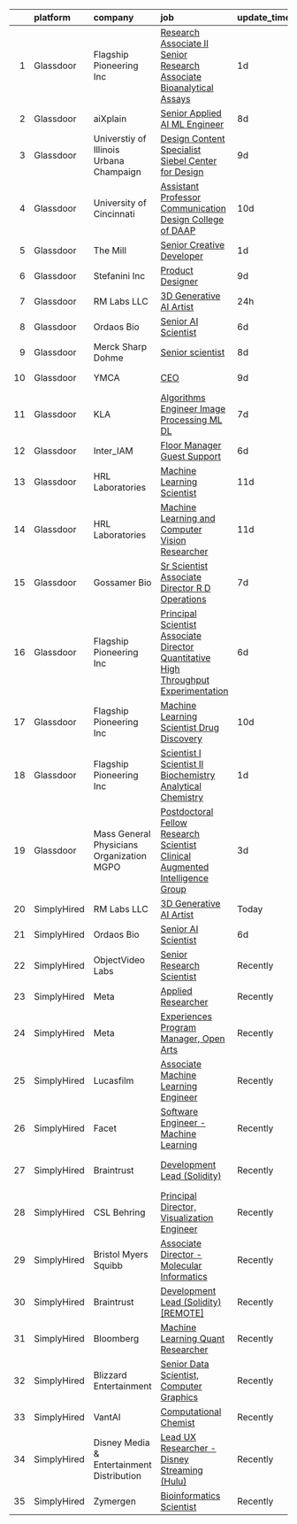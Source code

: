 

|    | platform    | company                                   | job                                                                                                                                                                                                                                                                                                                                                                                                                                                                                                                                                                                                                                                                                                                                                                                                                                                                                                                                                                                                                                                                                                                                                                                                                                                                                                                                                                                                       | update_time   | location            |
|---:|:------------|:------------------------------------------|:----------------------------------------------------------------------------------------------------------------------------------------------------------------------------------------------------------------------------------------------------------------------------------------------------------------------------------------------------------------------------------------------------------------------------------------------------------------------------------------------------------------------------------------------------------------------------------------------------------------------------------------------------------------------------------------------------------------------------------------------------------------------------------------------------------------------------------------------------------------------------------------------------------------------------------------------------------------------------------------------------------------------------------------------------------------------------------------------------------------------------------------------------------------------------------------------------------------------------------------------------------------------------------------------------------------------------------------------------------------------------------------------------------|:--------------|:--------------------|
|  1 | Glassdoor   | Flagship Pioneering  Inc                  | [Research Associate II Senior Research Associate  Bioanalytical Assays](https://www.glassdoor.com/partner/jobListing.htm?pos=117&ao=1136043&s=58&guid=00000183b1405bf8a1cd386e95f9c9cd&src=GD_JOB_AD&t=SR&vt=w&cs=1_1d67d17a&cb=1665126128945&jobListingId=1008186524049&jrtk=3-0-1geok0n17gaje801-1geok0n1nii2n800-f9d3b038cb3fac3a-)                                                                                                                                                                                                                                                                                                                                                                                                                                                                                                                                                                                                                                                                                                                                                                                                                                                                                                                                                                                                                                                                    | 1d            | Boston, MA          |
|  2 | Glassdoor   | aiXplain                                  | [Senior Applied AI ML Engineer](https://www.glassdoor.com/partner/jobListing.htm?pos=118&ao=1136043&s=58&guid=00000183b1405bf8a1cd386e95f9c9cd&src=GD_JOB_AD&t=SR&vt=w&ea=1&cs=1_a7d575cc&cb=1665126128945&jobListingId=1008168388447&jrtk=3-0-1geok0n17gaje801-1geok0n1nii2n800-64c457933197e1bc-)                                                                                                                                                                                                                                                                                                                                                                                                                                                                                                                                                                                                                                                                                                                                                                                                                                                                                                                                                                                                                                                                                                       | 8d            | Remote              |
|  3 | Glassdoor   | Universtiy of Illinois Urbana Champaign   | [Design Content Specialist   Siebel Center for Design](https://www.glassdoor.com/partner/jobListing.htm?pos=112&ao=1136043&s=58&guid=00000183b1405bf8a1cd386e95f9c9cd&src=GD_JOB_AD&t=SR&vt=w&cs=1_6f47cd3f&cb=1665126128944&jobListingId=1008165316090&jrtk=3-0-1geok0n17gaje801-1geok0n1nii2n800-7832ef694c534d04-)                                                                                                                                                                                                                                                                                                                                                                                                                                                                                                                                                                                                                                                                                                                                                                                                                                                                                                                                                                                                                                                                                     | 9d            | Urbana, IL          |
|  4 | Glassdoor   | University of Cincinnati                  | [Assistant Professor  Communication Design  College of DAAP](https://www.glassdoor.com/partner/jobListing.htm?pos=119&ao=1136043&s=58&guid=00000183b1405bf8a1cd386e95f9c9cd&src=GD_JOB_AD&t=SR&vt=w&cs=1_56fb74c7&cb=1665126128945&jobListingId=1008163379498&jrtk=3-0-1geok0n17gaje801-1geok0n1nii2n800-7b7b98756284ec27-)                                                                                                                                                                                                                                                                                                                                                                                                                                                                                                                                                                                                                                                                                                                                                                                                                                                                                                                                                                                                                                                                               | 10d           | Cincinnati, OH      |
|  5 | Glassdoor   | The Mill                                  | [Senior Creative Developer](https://www.glassdoor.com/partner/jobListing.htm?pos=106&ao=1136043&s=58&guid=00000183b1405bf8a1cd386e95f9c9cd&src=GD_JOB_AD&t=SR&vt=w&ea=1&cs=1_a5dde1a5&cb=1665126128943&jobListingId=1008187777918&jrtk=3-0-1geok0n17gaje801-1geok0n1nii2n800-25596ddad6d95f86-)                                                                                                                                                                                                                                                                                                                                                                                                                                                                                                                                                                                                                                                                                                                                                                                                                                                                                                                                                                                                                                                                                                           | 1d            | New York, NY        |
|  6 | Glassdoor   | Stefanini  Inc                            | [Product Designer](https://www.glassdoor.com/partner/jobListing.htm?pos=113&ao=1136043&s=58&guid=00000183b1405bf8a1cd386e95f9c9cd&src=GD_JOB_AD&t=SR&vt=w&cs=1_81a7801e&cb=1665126128944&jobListingId=1008166585383&jrtk=3-0-1geok0n17gaje801-1geok0n1nii2n800-ea6be0aa00185b4c-)                                                                                                                                                                                                                                                                                                                                                                                                                                                                                                                                                                                                                                                                                                                                                                                                                                                                                                                                                                                                                                                                                                                         | 9d            | Dearborn, MI        |
|  7 | Glassdoor   | RM Labs LLC                               | [3D Generative AI Artist](https://www.glassdoor.com/partner/jobListing.htm?pos=101&ao=1110586&s=58&guid=00000183b1405bf8a1cd386e95f9c9cd&src=GD_JOB_AD&t=SR&vt=w&ea=1&cs=1_dcd71fc7&cb=1665126128943&jobListingId=1008190172064&cpc=9DC6E4D8324653EE&jrtk=3-0-1geok0n17gaje801-1geok0n1nii2n800-a101640b2a25769e--6NYlbfkN0DAwgduWqBP7ymGN-lTADpinz2i-23XbRAyg5ywqS-MDRMEPY4xgQIz3GME-UDiJJLBmqKVmKMsAF5-ZqxYJqQ4-XCnGNMWWXC8u0OiK-_kQL0XAZiviRYjP6kzoBeSgBD8YDk_SLyHKGQAAN-Nd0Fy3CyajKfYiX1OJoHfH8hCsRIa6Pu3XuKs1jaWJtgQSmTAsz5O3_i4EECQVRM7TFBBbH5moIdECWga6G27qccj1Q4NhUSxE28un8u5Y6nXPfHLyRwgMklxQqJQGSXV79ti3jJKYmvkBQ81iViWftZt22Vir23GoEXY6WRlYHEcYpBe2vY3-FtV3s_xbsZKPPekkGmnvJ57lHPS8gJJhjT_Sds7V4tHgt07ixLEgWxa_Mq2WwV6Zc2wk_ucLh979y3NhXPCP77IKgftTMOAcVliVwSyLxpyL3SniQSjTO0Gin3t80g6k8c-YRpVqJTnrV8-xAQR9nH2fcdPoXucuIF1KTEAWmQg5rnWzpA5OxheHBuaA0KonrkRbQ%3D%3D)                                                                                                                                                                                                                                                                                                                                                                                                                                                                                                                            | 24h           | New York, NY        |
|  8 | Glassdoor   | Ordaos Bio                                | [Senior AI Scientist](https://www.glassdoor.com/partner/jobListing.htm?pos=102&ao=1110586&s=58&guid=00000183b1405bf8a1cd386e95f9c9cd&src=GD_JOB_AD&t=SR&vt=w&cs=1_1ad84e09&cb=1665126128943&jobListingId=1008175034996&cpc=2CAED5C921A5F994&jrtk=3-0-1geok0n17gaje801-1geok0n1nii2n800-6e3b96d5fab54d9d--6NYlbfkN0DG4ntHtB_rMsnfhgmnSvK2brktLme1L4SiDeJjQ-izrVOLqRJ5-yjE7k3D6lhaa8_lH88SdxtMac3kCFJ7RYNZr4Q-W8s0r9rHDwZeq6FJtbnEYqrVp1RbSeWg7_aqOKZ1nuIV5aLLKftj6U2mxUb-hhU34d-OpZ0CUof48BRNTK5Of9srR3UwdoCpj1o6pyVrE6XddT7jOF1rROOn-c0dwWO7lFqavG4a-2ekPkqeyNz3DDrwTyJm4zxbbhNxTOKC88nj0iE9tz-G2zv6R9NZH4EsyHcBHMkH50xyEGVLFxPF87-0echdnChoyOc4YruS3jbR_GnhZMqCq6ADxrMusVZG3zofHZg4hDuqCASsEo_-1SaZTUEVxlsQSe5iZZSoi0-yMjTwPEDTAOcUJT5VE3VTaqJU8ue3Ak4u-_32Sq6LUDGCpo2wYxCvYcjbUkuXomQtodIfTvslK_VVREBTWNEVdykIBsjWNdRKXo8eFreAX4pdn6Zu4seY6PuG5-wjxUHZhSpLcHrO2a8USGXF7jyh_zKDVnWMwXaiJUvZUcE1DUO2X3JSKUNTNBMp8QjqzhD4smhWdZnHa-Pb9c1ctAf22SuHpTXdsL1zwOjazezRWr6l5tNmfwdyY5ytuOmnrZPZLa9PM1fAzDfrk_8Vmmos7bNQvrWEsuqargVmUuvrLR_8rZaWpUiN9rBZWNXje9cjIQ8v87mt8PuIdi32K2eXfdxFUjRI8o6p7QHqBCJRP3H-kMz6q727HeMeHckAdJzDISTZBtp4ue1BlslBlvy-tGT59GnHb8NBQXdJ9an4oxz8CQndrh-6GVMxezxE7Z8sfHhPy8s93u9IB2DIfGxVBIlgnTWZoK0UPihWXuTXWa2HScqCrlQV8M5MfxasTdY5yp2kIx_lhYZlKLzHyUPYcNgkbZYAmBPaKc-j2dyM5VYeWLA4hO_hH4VTF3BHLoJz9TV_wzt6yVU7O0n26uTJtC8Njz7IdA5g6l-MI-P_Bv_sONmR6tRwIdymsHnohPBR_t7vggWlLt8iSP7F) | 6d            | New York, NY        |
|  9 | Glassdoor   | Merck Sharp   Dohme                       | [Senior scientist](https://www.glassdoor.com/partner/jobListing.htm?pos=104&ao=1136043&s=58&guid=00000183b1405bf8a1cd386e95f9c9cd&src=GD_JOB_AD&t=SR&vt=w&cs=1_c70a04e6&cb=1665126128943&jobListingId=1008168763699&jrtk=3-0-1geok0n17gaje801-1geok0n1nii2n800-68519f5c4ee1f43a-)                                                                                                                                                                                                                                                                                                                                                                                                                                                                                                                                                                                                                                                                                                                                                                                                                                                                                                                                                                                                                                                                                                                         | 8d            | Boston, MA          |
| 10 | Glassdoor   | YMCA                                      | [CEO](https://www.glassdoor.com/partner/jobListing.htm?pos=114&ao=1136043&s=58&guid=00000183b1405bf8a1cd386e95f9c9cd&src=GD_JOB_AD&t=SR&vt=w&cs=1_5bbf6c3d&cb=1665126128945&jobListingId=1008166323653&jrtk=3-0-1geok0n17gaje801-1geok0n1nii2n800-ceb585c59f24cfa9-)                                                                                                                                                                                                                                                                                                                                                                                                                                                                                                                                                                                                                                                                                                                                                                                                                                                                                                                                                                                                                                                                                                                                      | 9d            | Claryville, NY      |
| 11 | Glassdoor   | KLA                                       | [Algorithms Engineer   Image Processing   ML DL  ](https://www.glassdoor.com/partner/jobListing.htm?pos=115&ao=1136043&s=58&guid=00000183b1405bf8a1cd386e95f9c9cd&src=GD_JOB_AD&t=SR&vt=w&cs=1_3eaaae45&cb=1665126128945&jobListingId=1008171541246&jrtk=3-0-1geok0n17gaje801-1geok0n1nii2n800-62308c64b199b0c3-)                                                                                                                                                                                                                                                                                                                                                                                                                                                                                                                                                                                                                                                                                                                                                                                                                                                                                                                                                                                                                                                                                         | 7d            | Ann Arbor, MI       |
| 12 | Glassdoor   | Inter_IAM                                 | [Floor Manager   Guest Support](https://www.glassdoor.com/partner/jobListing.htm?pos=111&ao=1136043&s=58&guid=00000183b1405bf8a1cd386e95f9c9cd&src=GD_JOB_AD&t=SR&vt=w&ea=1&cs=1_ed5dcd8e&cb=1665126128944&jobListingId=1008173048006&jrtk=3-0-1geok0n17gaje801-1geok0n1nii2n800-6baa922eff9a97fd-)                                                                                                                                                                                                                                                                                                                                                                                                                                                                                                                                                                                                                                                                                                                                                                                                                                                                                                                                                                                                                                                                                                       | 6d            | Manhattan           |
| 13 | Glassdoor   | HRL Laboratories                          | [Machine Learning Scientist](https://www.glassdoor.com/partner/jobListing.htm?pos=105&ao=1136043&s=58&guid=00000183b1405bf8a1cd386e95f9c9cd&src=GD_JOB_AD&t=SR&vt=w&ea=1&cs=1_9894a99f&cb=1665126128943&jobListingId=1008160664533&jrtk=3-0-1geok0n17gaje801-1geok0n1nii2n800-7e48724bcdf659b5-)                                                                                                                                                                                                                                                                                                                                                                                                                                                                                                                                                                                                                                                                                                                                                                                                                                                                                                                                                                                                                                                                                                          | 11d           | Lost Hills, CA      |
| 14 | Glassdoor   | HRL Laboratories                          | [Machine Learning and Computer Vision Researcher](https://www.glassdoor.com/partner/jobListing.htm?pos=103&ao=1136043&s=58&guid=00000183b1405bf8a1cd386e95f9c9cd&src=GD_JOB_AD&t=SR&vt=w&ea=1&cs=1_b89826c6&cb=1665126128943&jobListingId=1008160664418&jrtk=3-0-1geok0n17gaje801-1geok0n1nii2n800-b1c74ed6af240443-)                                                                                                                                                                                                                                                                                                                                                                                                                                                                                                                                                                                                                                                                                                                                                                                                                                                                                                                                                                                                                                                                                     | 11d           | Lost Hills, CA      |
| 15 | Glassdoor   | Gossamer Bio                              | [Sr  Scientist Associate Director  R D Operations](https://www.glassdoor.com/partner/jobListing.htm?pos=110&ao=1136043&s=58&guid=00000183b1405bf8a1cd386e95f9c9cd&src=GD_JOB_AD&t=SR&vt=w&cs=1_b74bf509&cb=1665126128944&jobListingId=1008171431367&jrtk=3-0-1geok0n17gaje801-1geok0n1nii2n800-a0a720d8321d2b4d-)                                                                                                                                                                                                                                                                                                                                                                                                                                                                                                                                                                                                                                                                                                                                                                                                                                                                                                                                                                                                                                                                                         | 7d            | San Diego, CA       |
| 16 | Glassdoor   | Flagship Pioneering  Inc                  | [Principal Scientist Associate Director   Quantitative High Throughput Experimentation](https://www.glassdoor.com/partner/jobListing.htm?pos=116&ao=1136043&s=58&guid=00000183b1405bf8a1cd386e95f9c9cd&src=GD_JOB_AD&t=SR&vt=w&ea=1&cs=1_05fb07be&cb=1665126128945&jobListingId=1008173705979&jrtk=3-0-1geok0n17gaje801-1geok0n1nii2n800-3a9fbb8898292c24-)                                                                                                                                                                                                                                                                                                                                                                                                                                                                                                                                                                                                                                                                                                                                                                                                                                                                                                                                                                                                                                               | 6d            | Boston, MA          |
| 17 | Glassdoor   | Flagship Pioneering  Inc                  | [Machine Learning Scientist  Drug Discovery](https://www.glassdoor.com/partner/jobListing.htm?pos=108&ao=1136043&s=58&guid=00000183b1405bf8a1cd386e95f9c9cd&src=GD_JOB_AD&t=SR&vt=w&cs=1_259cdcb2&cb=1665126128943&jobListingId=1008163388068&jrtk=3-0-1geok0n17gaje801-1geok0n1nii2n800-336c29cecb77e58b-)                                                                                                                                                                                                                                                                                                                                                                                                                                                                                                                                                                                                                                                                                                                                                                                                                                                                                                                                                                                                                                                                                               | 10d           | Cambridge, MA       |
| 18 | Glassdoor   | Flagship Pioneering  Inc                  | [Scientist I Scientist II  Biochemistry   Analytical Chemistry](https://www.glassdoor.com/partner/jobListing.htm?pos=107&ao=1136043&s=58&guid=00000183b1405bf8a1cd386e95f9c9cd&src=GD_JOB_AD&t=SR&vt=w&cs=1_53cbc8fa&cb=1665126128943&jobListingId=1008186524051&jrtk=3-0-1geok0n17gaje801-1geok0n1nii2n800-c83e7012a8271aa9-)                                                                                                                                                                                                                                                                                                                                                                                                                                                                                                                                                                                                                                                                                                                                                                                                                                                                                                                                                                                                                                                                            | 1d            | Boston, MA          |
| 19 | Glassdoor   | Mass General Physicians Organization MGPO | [Postdoctoral Fellow Research Scientist  Clinical Augmented Intelligence Group](https://www.glassdoor.com/partner/jobListing.htm?pos=109&ao=1136043&s=58&guid=00000183b1405bf8a1cd386e95f9c9cd&src=GD_JOB_AD&t=SR&vt=w&cs=1_83455d7a&cb=1665126128943&jobListingId=1008181195062&jrtk=3-0-1geok0n17gaje801-1geok0n1nii2n800-1975345783b2eb57-)                                                                                                                                                                                                                                                                                                                                                                                                                                                                                                                                                                                                                                                                                                                                                                                                                                                                                                                                                                                                                                                            | 3d            | Boston, MA          |
| 20 | SimplyHired | RM Labs LLC                               | [3D Generative AI Artist](https://www.simplyhired.com/job/0NI-_9gosau_q0F8i-ATfDXWK1m6hurcDkno7wt9YLgPFEIJJ66txA?q=generative+art)                                                                                                                                                                                                                                                                                                                                                                                                                                                                                                                                                                                                                                                                                                                                                                                                                                                                                                                                                                                                                                                                                                                                                                                                                                                                        | Today         | New York, NY        |
| 21 | SimplyHired | Ordaos Bio                                | [Senior AI Scientist](https://www.simplyhired.com/job/nn6RqdvQPsT9klcbRWHlFhWC8gX0oyGraO0xN_M4wWbyMHJZjHdOkA?q=generative+art)                                                                                                                                                                                                                                                                                                                                                                                                                                                                                                                                                                                                                                                                                                                                                                                                                                                                                                                                                                                                                                                                                                                                                                                                                                                                            | 6d            | New York, NY        |
| 22 | SimplyHired | ObjectVideo Labs                          | [Senior Research Scientist](https://www.simplyhired.com/job/iwGOHmLWvfOmxyLPWisE22bVwaw0zqQje7AP87bP-cBI8DTccbHQTQ?q=generative+art)                                                                                                                                                                                                                                                                                                                                                                                                                                                                                                                                                                                                                                                                                                                                                                                                                                                                                                                                                                                                                                                                                                                                                                                                                                                                      | Recently      | Tysons, VA          |
| 23 | SimplyHired | Meta                                      | [Applied Researcher](https://www.simplyhired.com/job/fEBHx_bjfzf6rqxoWa9Eh11hoEsdDdSVUwYrW_2Zc2pgk64DnV_Bvw?q=generative+art)                                                                                                                                                                                                                                                                                                                                                                                                                                                                                                                                                                                                                                                                                                                                                                                                                                                                                                                                                                                                                                                                                                                                                                                                                                                                             | Recently      | Remote              |
| 24 | SimplyHired | Meta                                      | [Experiences Program Manager, Open Arts](https://www.simplyhired.com/job/39LFdVDZkOVzjzuKxDh39-uXR6pKfcGOkABaQ3gkkuENYK4d0Gs1Og?q=generative+art)                                                                                                                                                                                                                                                                                                                                                                                                                                                                                                                                                                                                                                                                                                                                                                                                                                                                                                                                                                                                                                                                                                                                                                                                                                                         | Recently      | Menlo Park, CA      |
| 25 | SimplyHired | Lucasfilm                                 | [Associate Machine Learning Engineer](https://www.simplyhired.com/job/NHCbzWRQ1XQtyychoSUQiroJNEZKRqDcszy7P2TGP2ughvn0n-RGgA?q=generative+art)                                                                                                                                                                                                                                                                                                                                                                                                                                                                                                                                                                                                                                                                                                                                                                                                                                                                                                                                                                                                                                                                                                                                                                                                                                                            | Recently      | San Francisco, CA   |
| 26 | SimplyHired | Facet                                     | [Software Engineer - Machine Learning](https://www.simplyhired.com/job/rRl7LpYqGiIowLAwzbrNzMgXtXTFbKgtp-z9fo66PKEqX4Q6nYlO_w?q=generative+art)                                                                                                                                                                                                                                                                                                                                                                                                                                                                                                                                                                                                                                                                                                                                                                                                                                                                                                                                                                                                                                                                                                                                                                                                                                                           | Recently      | San Francisco, CA   |
| 27 | SimplyHired | Braintrust                                | [Development Lead (Solidity)](https://www.simplyhired.com/job/fbvQMOEt9tZwTsMI26BryTe_lXzUc0Aip_ovT3uO4CHthARKvKJfrw?q=generative+art)                                                                                                                                                                                                                                                                                                                                                                                                                                                                                                                                                                                                                                                                                                                                                                                                                                                                                                                                                                                                                                                                                                                                                                                                                                                                    | Recently      | San Francisco, CA   |
| 28 | SimplyHired | CSL Behring                               | [Principal Director, Visualization Engineer](https://www.simplyhired.com/job/66To39B-aW1ZVpkguA8LB7tZ4aa0AS3g0T7AHo8fidQCUazVBTcGag?q=generative+art)                                                                                                                                                                                                                                                                                                                                                                                                                                                                                                                                                                                                                                                                                                                                                                                                                                                                                                                                                                                                                                                                                                                                                                                                                                                     | Recently      | King of Prussia, PA |
| 29 | SimplyHired | Bristol Myers Squibb                      | [Associate Director - Molecular Informatics](https://www.simplyhired.com/job/6LUET-00J9FC82jcNozqbzcnMlTzIUjvX0PgAVt3914OdorFX8oQvA?q=generative+art)                                                                                                                                                                                                                                                                                                                                                                                                                                                                                                                                                                                                                                                                                                                                                                                                                                                                                                                                                                                                                                                                                                                                                                                                                                                     | Recently      | Cambridge, MA       |
| 30 | SimplyHired | Braintrust                                | [Development Lead (Solidity) [REMOTE]](https://www.simplyhired.com/job/sCM5rV5ogHF6mOBkNqv0XXxTNd8BS1_OxpSbpFIvM2UOBbe3tGya_w?q=generative+art)                                                                                                                                                                                                                                                                                                                                                                                                                                                                                                                                                                                                                                                                                                                                                                                                                                                                                                                                                                                                                                                                                                                                                                                                                                                           | Recently      | San Francisco, CA   |
| 31 | SimplyHired | Bloomberg                                 | [Machine Learning Quant Researcher](https://www.simplyhired.com/job/VPoBWZeqtsL_I-8lUeUVH-XyL3kFT6mMxT20wo9--CNiv9Uav37p5Q?q=generative+art)                                                                                                                                                                                                                                                                                                                                                                                                                                                                                                                                                                                                                                                                                                                                                                                                                                                                                                                                                                                                                                                                                                                                                                                                                                                              | Recently      | New York, NY        |
| 32 | SimplyHired | Blizzard Entertainment                    | [Senior Data Scientist, Computer Graphics](https://www.simplyhired.com/job/FiskW-Gz-FCAVeSnphMRdyWJsI2KrVP0qig6JTACI2hq1lHJkEOfoA?q=generative+art)                                                                                                                                                                                                                                                                                                                                                                                                                                                                                                                                                                                                                                                                                                                                                                                                                                                                                                                                                                                                                                                                                                                                                                                                                                                       | Recently      | Irvine, CA          |
| 33 | SimplyHired | VantAI                                    | [Computational Chemist](https://www.simplyhired.com/job/aJcGKwc82WK-vSKr6RRi2JY50VCViO-wQDclh-ARe_K3c3WGxgtnhA?q=generative+art)                                                                                                                                                                                                                                                                                                                                                                                                                                                                                                                                                                                                                                                                                                                                                                                                                                                                                                                                                                                                                                                                                                                                                                                                                                                                          | Recently      | New York, NY        |
| 34 | SimplyHired | Disney Media & Entertainment Distribution | [Lead UX Researcher - Disney Streaming (Hulu)](https://www.simplyhired.com/job/7XMRj3xaKGPICCQDpgBy58GQz31YuYQM3_SazorKRRpWl9b--dk1Gw?q=generative+art)                                                                                                                                                                                                                                                                                                                                                                                                                                                                                                                                                                                                                                                                                                                                                                                                                                                                                                                                                                                                                                                                                                                                                                                                                                                   | Recently      | New York, NY        |
| 35 | SimplyHired | Zymergen                                  | [Bioinformatics Scientist](https://www.simplyhired.com/job/givHIfyDuIpLtRSvJFxVxyopDBxcLlhOk6D85ANn1Mkt1FBtf2aWvA?q=generative+art)                                                                                                                                                                                                                                                                                                                                                                                                                                                                                                                                                                                                                                                                                                                                                                                                                                                                                                                                                                                                                                                                                                                                                                                                                                                                       | Recently      | Emeryville, CA      |
